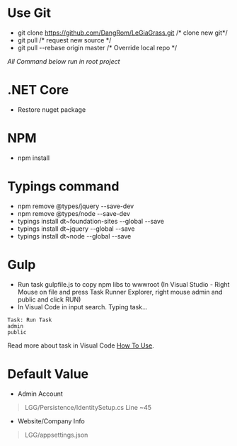 # Use Git
- git clone https://github.com/DangRom/LeGiaGrass.git /* clone new git*/
- git pull /* request new source */
- git pull --rebase origin master /* Override local repo */

*All Command below run in root project*

# .NET Core
- Restore nuget package

# NPM
- npm install

# Typings command 
- npm remove @types/jquery --save-dev
- npm remove @types/node --save-dev
- typings install dt~foundation-sites --global --save
- typings install dt~jquery --global --save
- typings install dt~node --global --save

# Gulp 
- Run task gulpfile.js to copy npm libs to wwwroot (In Visual Studio - Right Mouse on file and press Task Runner Explorer, right mouse admin and public and click RUN)
- In Visual Code in input search. Typing task...
```
Task: Run Task
admin
public
```
Read more about task in Visual Code [How To Use](https://code.visualstudio.com/docs/editor/tasks).

# Default Value
- Admin Account
> LGG/Persistence/IdentitySetup.cs Line ~45

- Website/Company Info
> LGG/appsettings.json



